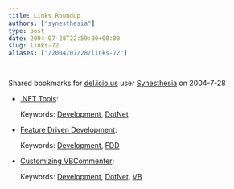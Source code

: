 ```yaml
---
title: Links Roundup
authors: ["synesthesia"]
type: post
date: 2004-07-28T22:59:00+00:00
slug: links-72 
aliases: ["/2004/07/28/links-72"]

---
```

Shared bookmarks for [del.icio.us][1] user  [Synesthesia][2] on 2004-7-28

  * [.NET Tools][3]:
   
    Keywords: [Development][4], [DotNet][5]
  * [Feature Driven Development][6]:
   
    Keywords: [Development][4], [FDD][7]
  * [Customizing VBCommenter][8]:
   
    Keywords: [Development][4], [DotNet][5], [VB][9]

 [1]: https://del.icio.us/
 [2]: https://del.icio.us/synesthesia
 [3]: https://msdn.microsoft.com/msdnmag/issues/04/07/MustHaveTools/default.aspx "https://msdn.microsoft.com/msdnmag/issues/04/07/MustHaveTools/default.aspx"
 [4]: https://del.icio.us/synesthesia/Development
 [5]: https://del.icio.us/synesthesia/DotNet
 [6]: https://pcoad.com/download/bookpdfs/jmcuch06.pdf "https://pcoad.com/download/bookpdfs/jmcuch06.pdf"
 [7]: https://del.icio.us/synesthesia/FDD
 [8]: https://www.15seconds.com/issue/040302.htm "https://www.15seconds.com/issue/040302.htm"
 [9]: https://del.icio.us/synesthesia/VB
